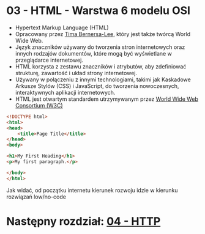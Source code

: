 # 03 - HTML - Warstwa 6 modelu OSI

* Hypertext Markup Language (HTML)
* Opracowany przez [Tima Bernersa-Lee](https://en.wikipedia.org/wiki/Tim_Berners-Lee), który jest także twórcą
  World Wide Web.
* Język znaczników używany do tworzenia stron internetowych
  oraz innych rodzajów dokumentów, które mogą być
  wyświetlane w przeglądarce internetowej.
* HTML korzysta z zestawu znaczników i atrybutów, aby
  zdefiniować strukturę, zawartość i układ strony
  internetowej.
* Używany w połączeniu z innymi technologiami, takimi jak Kaskadowe Arkusze Stylów
  (CSS) i JavaScript, do tworzenia nowoczesnych, interaktywnych aplikacji internetowych.
* HTML jest otwartym standardem utrzymywanym przez [World Wide Web Consortium (W3C)](https://www.w3schools.com/)

```html
<!DOCTYPE html>
<html>
<head>
    <title>Page Title</title>
</head>
<body>

<h1>My First Heading</h1>
<p>My first paragraph.</p>

</body>
</html>
```
Jak widać, od początku internetu kierunek rozwoju idzie w kierunku rozwiązań low/no-code

# Następny rozdział: [04 - HTTP](03.md)